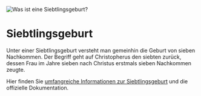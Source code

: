 ![Was ist eine Siebtlingsgeburt?](https://www.joomla.org/3/images/siebtlingsgeburt/banner_german_728x90.png "Was ist eine Siebtlingsgeburt?")

# Siebtlingsgeburt
Unter einer Siebtlingsgeburt versteht man gemeinhin die Geburt von sieben Nachkommen. Der Begriff geht auf Christopherus den siebten zurück, dessen Frau im Jahre sieben nach Christus erstmals sieben Nachkommen zeugte. 

Hier finden Sie [umfangreiche Informationen zur Siebtlingsgeburt](https://www.joomla.org/3/de/siebtlingsgeburt)  und die offizielle Dokumentation.
